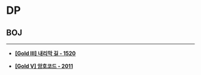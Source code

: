 # DP

## BOJ

<hr>

- __[[Gold III] 내리막 길 - 1520](./1520. 내리막 길/)__

- __[[Gold V] 암호코드 - 2011](./2011. 암호코드/)__